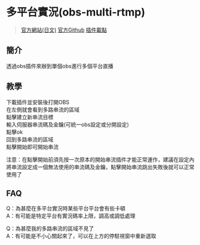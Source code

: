 # 多平台實況(obs-multi-rtmp)

>[官方網站(日文)](https://sorayuki.github.io/obs-multi-rtmp/)
>[官方Github](https://github.com/sorayuki/obs-multi-rtmp)
>[插件載點](https://github.com/sorayuki/obs-multi-rtmp/releases)

## 簡介
透過obs插件來辦到單個obs進行多個平台直播

## 教學

下載插件並安裝後打開OBS<br>
在左側就會看到多路串流的區域<br>
點擊建立新串流目標<br>
輸入伺服器串流碼及金鑰(可統一obs設定或分開設定)<br>
點擊ok<br>
回到多路串流的區域<br>
點擊開始即可開始串流<br>

注意：在點擊開始前須先按一次原本的開始串流插件才能正常運作，建議在設定內將串流設定成一個無法使用的串流碼及金鑰，點擊開始串流跳出失敗後就可以正常使用了


## FAQ

Q：為甚麼在多平台實況時某些平台平台會有些卡頓 <br>
A：有可能是特定平台有實況碼率上限，調高或調低處理

Q：為甚麼我的多路串流的區域不見了 <br>
A：有可能是不小心關起來了，可以在上方的停駐視窗中重新選取

